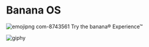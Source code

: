 # Banana OS 

![emojipng com-8743561](https://user-images.githubusercontent.com/54982599/133893691-36d36414-32be-4c98-ad20-0b79e6e2c364.png)
Try the banana® Experience™

![giphy](https://user-images.githubusercontent.com/54982599/133894238-297e901c-4423-49e6-b6cc-a975c661be79.gif)
